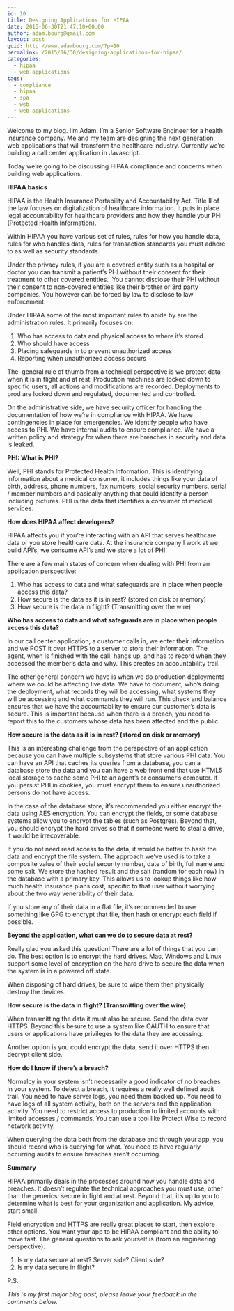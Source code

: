 ```yaml
---
id: 10
title: Designing Applications for HIPAA
date: 2015-06-30T21:47:10+00:00
author: adam.bourg@gmail.com
layout: post
guid: http://www.adambourg.com/?p=10
permalink: /2015/06/30/designing-applications-for-hipaa/
categories:
  - hipaa
  - web applications
tags:
  - compliance
  - hipaa
  - spa
  - web
  - web applications
---
```

Welcome to my blog. I’m Adam. I’m a Senior Software Engineer for a health insurance company. Me and my team are designing the next generation web applications that will transform the healthcare industry. Currently we’re building a call center application in Javascript.<!--more-->

Today we’re going to be discussing HIPAA compliance and concerns when building web applications.

**HIPAA basics**

HIPAA is the Health Insurance Portability and Accountability Act. Title II of the law focuses on digitalization of healthcare information. It puts in place legal accountability for healthcare providers and how they handle your PHI (Protected Health Information).

Within HIPAA you have various set of rules, rules for how you handle data, rules for who handles data, rules for transaction standards you must adhere to as well as security standards.

Under the privacy rules, if you are a covered entity such as a hospital or doctor you can transmit a patient’s PHI without their consent for their treatment to other covered entities.  You cannot disclose their PHI without their consent to non-covered entities like their brother or 3rd party companies. You however can be forced by law to disclose to law enforcement.

Under HIPAA some of the most important rules to abide by are the administration rules. It primarily focuses on:

  1. Who has access to data and physical access to where it’s stored
  2. Who should have access
  3. Placing safeguards in to prevent unauthorized access
  4. Reporting when unauthorized access occurs

The  general rule of thumb from a technical perspective is we protect data when it is in flight and at rest. Production machines are locked down to specific users, all actions and modifications are recorded. Deployments to prod are locked down and regulated, documented and controlled.

On the administrative side, we have security officer for handling the documentation of how we’re in compliance with HIPAA. We have contingencies in place for emergencies. We identify people who have access to PHI. We have internal audits to ensure compliance. We have a written policy and strategy for when there are breaches in security and data is leaked.

**PHI: What is PHI?**

Well, PHI stands for Protected Health Information. This is identifying information about a medical consumer, it includes things like your data of birth, address, phone numbers, fax numbers, social security numbers, serial / member numbers and basically anything that could identify a person including pictures. PHI is the data that identifies a consumer of medical services.

**How does HIPAA affect developers?**

HIPAA affects you if you’re interacting with an API that serves healthcare data or you store healthcare data. At the insurance company I work at we build API’s, we consume API’s and we store a lot of PHI.

There are a few main states of concern when dealing with PHI from an application perspective:

  1. Who has access to data and what safeguards are in place when people access this data?
  2. How secure is the data as it is in rest? (stored on disk or memory)
  3. How secure is the data in flight? (Transmitting over the wire)

**Who has access to data and what safeguards are in place when people access this data?**

In our call center application, a customer calls in, we enter their information and we POST it over HTTPS to a server to store their information. The agent, when is finished with the call, hangs up, and has to record when they accessed the member’s data and why. This creates an accountability trail.

The other general concern we have is when we do production deployments where we could be affecting live data. We have to document, who’s doing the deployment, what records they will be accessing, what systems they will be accessing and what commands they will run. This check and balance ensures that we have the accountability to ensure our customer’s data is secure. This is important because when there is a breach, you need to report this to the customers whose data has been affected and the public.

**How secure is the data as it is in rest? (stored on disk or memory)**

This is an interesting challenge from the perspective of an application because you can have multiple subsystems that store various PHI data. You can have an API that caches its queries from a database, you can a database store the data and you can have a web front end that use HTML5 local storage to cache some PHI to an agent’s or consumer’s computer. If you persist PHI in cookies, you must encrypt them to ensure unauthorized persons do not have access.

In the case of the database store, it’s recommended you either encrypt the data using AES encryption. You can encrypt the fields, or some database systems allow you to encrypt the tables (such as Postgres). Beyond that, you should encrypt the hard drives so that if someone were to steal a drive, it would be irrecoverable.

If you do not need read access to the data, it would be better to hash the data and encrypt the file system. The approach we’ve used is to take a composite value of their social security number, date of birth, full name and some salt. We store the hashed result and the salt (random for each row) in the database with a primary key. This allows us to lookup things like how much health insurance plans cost, specific to that user without worrying about the two way venerability of their data.

If you store any of their data in a flat file, it&#8217;s recommended to use something like GPG to encrypt that file, then hash or encrypt each field if possible.

**Beyond the application, what can we do to secure data at rest?**

Really glad you asked this question! There are a lot of things that you can do. The best option is to encrypt the hard drives. Mac, Windows and Linux support some level of encryption on the hard drive to secure the data when the system is in a powered off state.

When disposing of hard drives, be sure to wipe them then physically destroy the devices.

**How secure is the data in flight? (Transmitting over the wire)**

When transmitting the data it must also be secure. Send the data over HTTPS. Beyond this besure to use a system like OAUTH to ensure that users or applications have privileges to the data they are accessing.

Another option is you could encrypt the data, send it over HTTPS then decrypt client side.

**How do I know if there’s a breach?**

Normalcy in your system isn’t necessarily a good indicator of no breaches in your system. To detect a breach, it requires a really well defined audit trail. You need to have server logs, you need them backed up. You need to have logs of all system activity, both on the servers and the application activity. You need to restrict access to production to limited accounts with limited accesses / commands. You can use a tool like Protect Wise to record network activity.

When querying the data both from the database and through your app, you should record who is querying for what. You need to have regularly occurring audits to ensure breaches aren’t occurring.

**Summary**

HIPAA primarily deals in the processes around how you handle data and breaches. It doesn’t regulate the technical approaches you must use, other than the generics: secure in fight and at rest. Beyond that, it’s up to you to determine what is best for your organization and application. My advice, start small.

Field encryption and HTTPS are really great places to start, then explore other options. You want your app to be HIPAA compliant and the ability to move fast. The general questions to ask yourself is (from an engineering perspective):

  1. Is my data secure at rest? Server side? Client side?
  2. Is my data secure in flight?

P.S.

_This is my first major blog post, please leave your feedback in the comments below._
